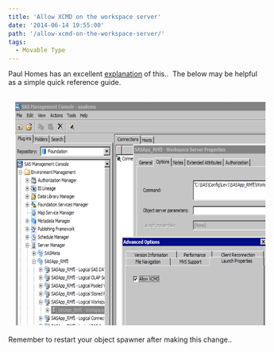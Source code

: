 ```yaml
---
title: 'Allow XCMD on the workspace server'
date: '2014-06-14 19:55:00'
path: '/allow-xcmd-on-the-workspace-server/'
tags:
  - Movable Type
---
```


Paul Homes has an excellent <a href="http://platformadmin.com/blogs/paul/2011/06/noxcmd/">explanation</a> of this.. &nbsp;The below may be helpful as a simple quick reference guide.<br /><br /><div style="clear: both; text-align: center;"><a href="../images/Screen+Shot+2014-06-14+at+20.53.35.png" style="margin-left: 1em; margin-right: 1em;"><img border="0" src="../images/Screen+Shot+2014-06-14+at+20.53.35.png" height="450" width="640" /></a></div><br />Remember to restart your object spawner after making this change..